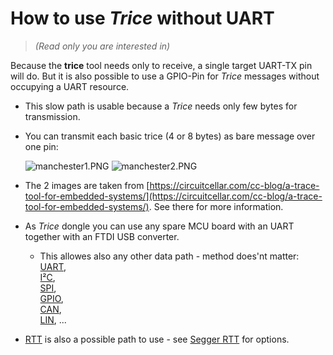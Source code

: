 
# How to use *Trice* without UART

> _(Read only you are interested in)_

Because the **trice** tool needs only to receive, a single target UART-TX pin will do. But it is also possible to use a GPIO-Pin for *Trice* messages without occupying a UART resource.

- This slow path is usable because a *Trice* needs only few bytes for transmission.
- You can transmit each basic trice (4 or 8 bytes) as bare message over one pin:

  ![manchester1.PNG](./ref/manchester1.PNG)
  ![manchester2.PNG](./ref/manchester2.PNG)

- The 2 images are taken from [https://circuitcellar.com/cc-blog/a-trace-tool-for-embedded-systems/](https://circuitcellar.com/cc-blog/a-trace-tool-for-embedded-systems/). See there for more information.
- As *Trice* dongle you can use any spare MCU board with an UART together with an FTDI USB converter.
  - This allowes also any other data path - method does'nt matter:\
  [UART](https://en.wikipedia.org/wiki/Universal_asynchronous_receiver-transmitter),\
  [I²C](https://en.wikipedia.org/wiki/I%C2%B2C),\
  [SPI](https://en.wikipedia.org/wiki/Serial_Peripheral_Interface),\
  [GPIO](https://circuitcellar.com/cc-blog/a-trace-tool-for-embedded-systems/),\
  [CAN](https://en.wikipedia.org/wiki/CAN_bus),\
  [LIN](https://en.wikipedia.org/wiki/Local_Interconnect_Network), ...
- [RTT](https://www.segger.com/products/debug-probes/j-link/technology/about-real-time-transfer/) is also a possible path to use - see [Segger RTT](./TriceOverRTT.md) for options.
